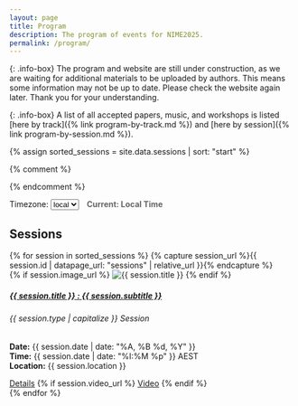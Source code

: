 ```yaml
---
layout: page  
title: Program
description: The program of events for NIME2025.
permalink: /program/
---
```

{: .info-box}
The program and website are still under construction, as we are waiting for additional materials to be uploaded by authors. This means some information may not be up to date.
Please check the website again later. Thank you for your understanding.

{: .info-box}
A list of all accepted papers, music, and workshops is listed [here by track]({% link program-by-track.md %}) and [here by session]({% link program-by-session.md %}).


{% assign sorted_sessions = site.data.sessions | sort: "start" %}

{% comment %}
<script src='https://cdn.jsdelivr.net/npm/fullcalendar@6.1.17/index.global.min.js'></script>
{% endcomment %}
<script src='https://cdn.jsdelivr.net/npm/moment@2.29.4/min/moment.min.js'></script>
<script src='https://cdn.jsdelivr.net/npm/moment-timezone@0.5.40/builds/moment-timezone-with-data.min.js'></script>
<script src='{% link assets/imports/fullcalendar@6.1.17/index.global.min.js %}'></script>
<script src='https://cdn.jsdelivr.net/npm/@fullcalendar/moment-timezone@6.1.17/index.global.min.js'></script>
<script>
  document.addEventListener('DOMContentLoaded', function() {
    let sessionsData = {{ sorted_sessions | jsonify }};
    let firstEventDate = sessionsData[0]["start"]
    <!-- TODO: loop over the array and set url property to the session page. -->
    console.log(sessionsData)
    eventColours = ["#2e312d","#7e7a72","#8f95a5","#97a7b6","#565b68","#5f6e62","#b69255","#bd5c6f"]
    for (i in sessionsData) {
        let sessionId = sessionsData[i]["id"]
        let sessionType = sessionsData[i]["type"]
        sessionsData[i]["url"] = `{{ site.baseurl }}/sessions/${sessionId}.html`
        if (sessionType == "admin") {
          sessionsData[i]["backgroundColor"] = eventColours[0]
          sessionsData[i]["borderColor"] = eventColours[0]
        } else if (sessionType == "papers") {
          sessionsData[i]["backgroundColor"] = eventColours[1]
          sessionsData[i]["borderColor"] = eventColours[1]
        } else if (sessionType == "posters") {
          sessionsData[i]["backgroundColor"] = eventColours[2]
          sessionsData[i]["borderColor"] = eventColours[2]
        } else if (sessionType == "installations") {
          sessionsData[i]["backgroundColor"] = eventColours[3]
          sessionsData[i]["borderColor"] = eventColours[3]
        } else if (sessionType == "concert") {
          sessionsData[i]["backgroundColor"] = eventColours[4]
          sessionsData[i]["borderColor"] = eventColours[4]
        } else if (sessionType == "workshops") {
          sessionsData[i]["backgroundColor"] = eventColours[5]
          sessionsData[i]["borderColor"] = eventColours[5]
        } else if (sessionType == "plenary") {
          sessionsData[i]["backgroundColor"] = eventColours[6]
          sessionsData[i]["borderColor"] = eventColours[6]
        }
    }
    var calendarEl = document.getElementById('calendar');
    var calendar = new FullCalendar.Calendar(calendarEl, {
        themeSystem: 'bootstrap5',
        // timeZone: 'local',
        initialView: 'timeGridFourDay',
        views: {
          timeGridFourDay: {
            type: 'timeGrid',
            duration: { days: 4 }
          }
        },
        events: sessionsData,
        initialDate: firstEventDate,
        slotEventOverlap: false,
        nowIndicator: true,
        eventContent: function(arg) {
      const title = arg.event.title;
      const subtitle = arg.event.extendedProps.subtitle;
      return {
        html:`
          <div class="fc-event-title">
            ${title}
            ${subtitle ? `<div class="fc-event-subtitle" style="font-size: 0.85em; color:rgb(255, 255, 255);">${subtitle}</div>` : ''}
          </div>`
      };
    }
    });
    calendar.render();
    const timezoneSelector = document.getElementById('timezone-selector');
    const timezoneDisplay = document.getElementById('current-timezone-display');
    // Function to populate timezone options
    async function populateTimezones() {
        try {
            const response = await fetch('{% link assets/timezones.json %}');
            const timezones = await response.json();
            // Clear existing options except the first two (local and UTC)
            const existingOptions = timezoneSelector.querySelectorAll('option');
            for (let i = 2; i < existingOptions.length; i++) {
                existingOptions[i].remove();
            }
            // Add Australia/Canberra as the first option after local and UTC
            const canberraOption = document.createElement('option');
            canberraOption.value = 'Australia/Canberra';
            canberraOption.textContent = 'Australia / Canberra (Default)';
            canberraOption.selected = true; // Set as selected by default
            timezoneSelector.appendChild(canberraOption);
            // Add timezone options
            timezones.forEach(timezone => {
                const option = document.createElement('option');
                option.value = timezone;
                // Create a more readable display name
                const displayName = timezone.replace(/\//g, ' / ').replace(/_/g, ' ');
                option.textContent = displayName;
                timezoneSelector.appendChild(option);
            });
            console.log(`Added ${timezones.length} timezone options`);
        } catch (error) {
            console.error('Failed to load timezones:', error);
        }
    }
    // Load timezones when page loads
    populateTimezones();
    // Add the event listener
    timezoneSelector.addEventListener('change', function() {
        const selectedTimezone = this.value;
        updateTimezone(selectedTimezone);
    });
    // Function to update the timezone display
    function updateTimezone(timezone) {
        calendar.setOption('timeZone', timezone);
        calendar.render();
        if (!timezoneDisplay) return;
        let displayText = 'Calendar Timezone: ';
        if (timezone === 'local') {
            displayText += 'Local Time';
        } else if (timezone === 'UTC') {
            displayText += 'UTC';
        } else {
            // Format timezone name for display
            displayText += timezone.replace(/\//g, ' / ').replace(/_/g, ' ');
        }
        // Optional: Add current time in selected timezone
        try {
            const now = new Date();
            const timeString = now.toLocaleTimeString('en-US', {
                timeZone: timezone === 'local' ? undefined : timezone,
                hour12: false,
                hour: '2-digit',
                minute: '2-digit'
            });
            displayText += ` (${timeString})`;
        } catch (error) {
            // If timezone is invalid, just show the timezone name
            console.warn('Invalid timezone for time display:', timezone);
        }
        timezoneDisplay.textContent = displayText;
    }
    // Initialize display on page load
    updateTimezone('Australia/Canberra');
  });
</script>

<div>
  Timezone:
  <select id='timezone-selector'>
    <option value='local'>local</option>
    <option value='UTC'>UTC</option>
  </select>
  <span id='current-timezone-display' style='margin-left: 10px; font-weight: bold; color: #666;'>
        Current: Local Time
  </span>
</div>

<div id='calendar'></div>

<h2>Sessions</h2>


<div class="row row-cols-1 row-cols-md-3 row-cols-sm-2 g-4">
  {% for session in sorted_sessions %}
    {% capture session_url %}{{ session.id | datapage_url: "sessions" | relative_url }}{% endcapture %}
    <div class="col">
      <div class="card h-100">
        {% if session.image_url %}
          <img src="{{ session.image_url | relative_url }}" class="card-img-top" alt="{{ session.title }}">
        {% endif %}
        <div class="card-body">
          <h5 class="card-title">
            <a href="{{ session_url }}" class="text-decoration-none text-dark">
              {{ session.title }} : {{ session.subtitle }}
            </a>
          </h5>
          <h6 class="card-subtitle mb-2 text-muted">{{ session.type | capitalize }} Session</h6>
          <p class="card-text">
            <strong>Date:</strong> {{ session.date | date: "%A, %B %d, %Y" }}<br>
            <strong>Time:</strong> {{ session.date | date: "%I:%M %p" }} AEST<br>
            <strong>Location:</strong> {{ session.location }}<br>
          </p>
        </div>
        <div class="card-footer">
          <a href="{{ session_url }}" class="btn btn-outline-secondary">Details</a>
          {% if session.video_url %}
            <a href="{{ session.video_url }}" class="btn btn-outline-secondary" target="_blank">Video</a>
          {% endif %}
        </div>
      </div>
    </div>
  {% endfor %}
</div>
